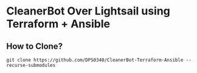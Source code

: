 # CleanerBot Over Lightsail using Terraform + Ansible

## How to Clone?

```
git clone https://github.com/DPS0340/CleanerBot-Terraform-Ansible --recurse-submodules
```